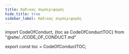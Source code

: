 ```yaml
---
title: Κώδικας συμπεριφοράς
hide_title: true
sidebar_label: Κώδικας συμπεριφοράς
---
```


import CodeOfConduct, {toc as CodeOfConductTOC} from "@site/../CODE_OF_CONDUCT.md"

<CodeOfConduct />

export const toc = CodeOfConductTOC;

